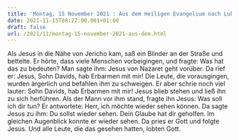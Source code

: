 ```yaml
---
title: 'Montag, 15 November 2021 : Aus dem Heiligen Evangelium nach Lukas - Lk 18,35-43.'
date: 2021-11-15T08:27:00.001+01:00
draft: false
url: /2021/11/montag-15-november-2021-aus-dem.html
---
```


Als Jesus in die Nähe von Jericho kam, saß ein Blinder an der Straße und bettelte. Er hörte, dass viele Menschen vorbeigingen, und fragte: Was hat das zu bedeuten? Man sagte ihm: Jesus von Nazaret geht vorüber. Da rief er: Jesus, Sohn Davids, hab Erbarmen mit mir! Die Leute, die vorausgingen, wurden ärgerlich und befahlen ihm zu schweigen. Er aber schrie noch viel lauter: Sohn Davids, hab Erbarmen mit mir! Jesus blieb stehen und ließ ihn zu sich herführen. Als der Mann vor ihm stand, fragte ihn Jesus: Was soll ich dir tun? Er antwortete: Herr, ich möchte wieder sehen können. Da sagte Jesus zu ihm: Du sollst wieder sehen. Dein Glaube hat dir geholfen. Im gleichen Augenblick konnte er wieder sehen. Da pries er Gott und folgte Jesus. Und alle Leute, die das gesehen hatten, lobten Gott.